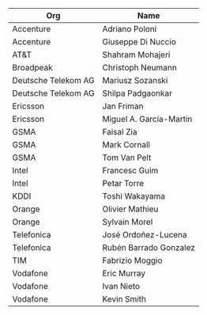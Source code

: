 | Org                    | Name                                                |
| -----------------------| ----------------------------------------------------|
| Accenture | Adriano Poloni|
| Accenture | Giuseppe Di Nuccio|
| AT&T | Shahram Mohajeri|
| Broadpeak | Christoph Neumann |
| Deutsche Telekom AG | Mariusz Sozanski |
| Deutsche Telekom AG | Shilpa Padgaonkar |
| Ericsson | Jan Friman |
| Ericsson | Miguel A. García-Martin |
| GSMA | Faisal Zia |
| GSMA | Mark Cornall |
| GSMA | Tom Van Pelt |
| Intel | Francesc Guim |
| Intel | Petar Torre |
| KDDI | Toshi Wakayama |
| Orange | Olivier Mathieu |
| Orange | Sylvain Morel|
| Telefonica | José Ordoñez-Lucena |
| Telefonica | Rubén Barrado Gonzalez |
| TIM | Fabrizio Moggio|
| Vodafone | Eric Murray |
| Vodafone | Ivan Nieto|
| Vodafone | Kevin Smith|
